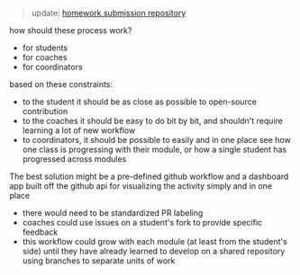 > update: [homework submission repository](https://github.com/hackyourfuturebelgium/homework-submission)

how should these process work?
* for students
* for coaches
* for coordinators

based on these constraints:
* to the student it should be as close as possible to open-source contribution
* to the coaches it should be easy to do bit by bit, and shouldn't require learning a lot of new workflow
* to coordinators, it should be possible to easily and in one place see how one class is progressing with their module, or how a single student has progressed across modules


The best solution might be a pre-defined github workflow and a dashboard app built off the github api for visualizing the activity simply and in one place
* there would need to be standardized PR labeling
* coaches could use issues on a student's fork to provide specific feedback
* this workflow could grow with each module (at least from the student's side) until they have already learned to develop on a shared repository using branches to separate units of work
